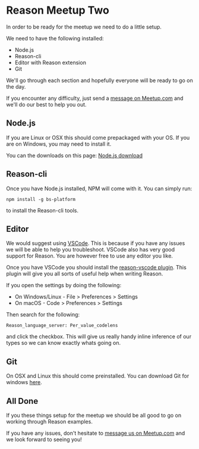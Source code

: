 # Reason Meetup Two

In order to be ready for the meetup we need to do a little setup.

We need to have the following installed:

- Node.js
- Reason-cli
- Editor with Reason extension
- Git

We'll go through each section and hopefully everyone will be ready to go on the day.

If you encounter any difficulty, just send a [message on Meetup.com](https://www.meetup.com/ReasonML-Dublin/events/254955135/) and we'll do our best to help you out.

## Node.js

If you are Linux or OSX this should come prepackaged with your OS. If you are on Windows, you may need to install it.

You can the downloads on this page: [Node.js download](https://nodejs.org/en/download/)

## Reason-cli

Once you have Node.js installed, NPM will come with it. You can simply run:

```
npm install -g bs-platform
```

to install the Reason-cli tools.

## Editor

We would suggest using [VSCode](https://code.visualstudio.com/). This is because if you have any issues we will be able to help you troubleshoot. VSCode also has very good support for Reason. You are however free to use any editor you like.

Once you have VSCode you should install the [reason-vscode plugin](https://marketplace.visualstudio.com/items?itemName=jaredly.reason-vscode). This plugin will give you all sorts of useful help when writing Reason.

If you open the settings by doing the following:

- On Windows/Linux - File > Preferences > Settings
- On macOS - Code > Preferences > Settings

Then search for the following:

```
Reason_language_server: Per_value_codelens
```

and click the checkbox. This will give us really handy inline inference of our types so we can know exactly whats going on.

## Git

On OSX and Linux this should come preinstalled. You can download Git for windows [here](https://git-scm.com/download/win).

## All Done

If you these things setup for the meetup we should be all good to go on working through Reason examples.

If you have any issues, don't hesitate to [message us on Meetup.com](https://www.meetup.com/ReasonML-Dublin/events/254955135/) and we look forward to seeing you!
